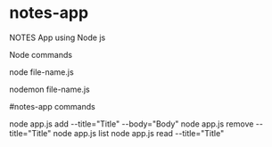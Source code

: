 # notes-app
NOTES App using Node js

Node commands

node file-name.js

nodemon file-name.js



#notes-app commands

node app.js add --title="Title" --body="Body"
node app.js remove --title="Title"
node app.js list
node app.js read --title="Title"
